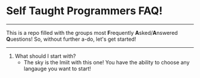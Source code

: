 # Self Taught Programmers FAQ! 
***
This is a repo filled with the groups most **F**requently **A**sked/**A**nswered **Q**uestions!
So, without further a-do, let's get started!
***

1. What should I start with?
    * The sky is the lmiit with this one! You have the ability to choose any langauge you want to start! 